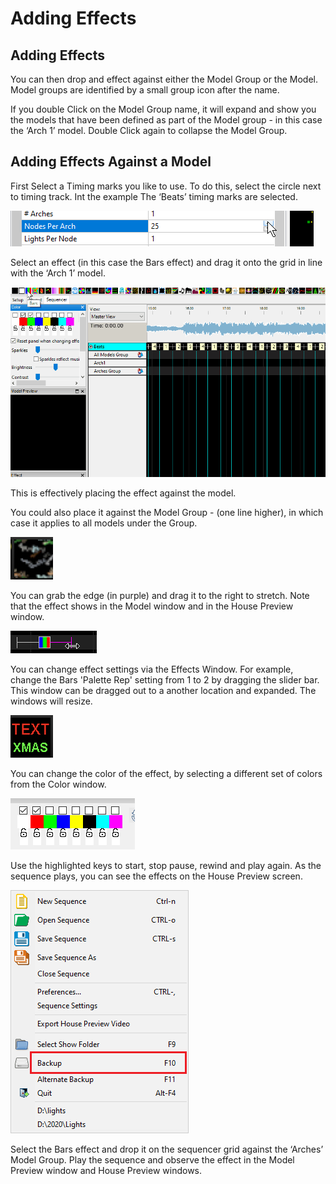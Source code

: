 # Adding Effects

## Adding Effects

You can then drop and effect against either the Model Group or the Model. Model groups are identified by a small group icon after the name.

If you double Click on the Model Group name, it will expand and show you the models that have been defined as part of the Model group - in this case the ‘Arch 1’ model. Double Click again to collapse the Model Group.

## Adding Effects Against a Model

First Select a Timing marks you like to use. To do this, select the circle next to timing track. Int the example The ‘Beats’ timing marks are selected.

![](../../.gitbook/assets/image%20%28211%29.png)

Select an effect \(in this case the Bars effect\) and drag it onto the grid in line with the ‘Arch 1’ model.

![](../../.gitbook/assets/drageffect.gif)

This is effectively placing the effect against the model.

You could also place it against the Model Group - \(one line higher\), in which case it applies to all models under the Group.

![](../../.gitbook/assets/image%20%28170%29.png)

You can grab the edge \(in purple\) and drag it to the right to stretch. Note that the effect shows in the Model window and in the House Preview window.

![](../../.gitbook/assets/image-784.png)

You can change effect settings via the Effects Window. For example, change the Bars 'Palette Rep' setting from 1 to 2 by dragging the slider bar. This window can be dragged out to a another location and expanded. The windows will resize.

![](../../.gitbook/assets/image%20%28605%29.png)

You can change the color of the effect, by selecting a different set of colors from the Color window.

![](../../.gitbook/assets/image%20%288%29.png)

Use the highlighted keys to start, stop pause, rewind and play again. As the sequence plays, you can see the effects on the House Preview screen.

![](../../.gitbook/assets/image%20%28797%29.png)

Select the Bars effect and drop it on the sequencer grid against the ‘Arches’ Model Group. Play the sequence and observe the effect in the Model Preview window and House Preview windows.

